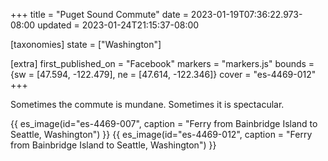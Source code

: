 +++
title = "Puget Sound Commute"
date = 2023-01-19T07:36:22.973-08:00
updated = 2023-01-24T21:15:37-08:00

[taxonomies]
state = ["Washington"]

[extra]
first_published_on = "Facebook"
markers = "markers.js"
bounds = {sw = [47.594, -122.479], ne = [47.614, -122.346]}
cover = "es-4469-012"
+++

Sometimes the commute is mundane. Sometimes it is spectacular.

<!-- more -->

{{ es_image(id="es-4469-007", caption = "Ferry from Bainbridge Island to Seattle, Washington") }}
{{ es_image(id="es-4469-012", caption = "Ferry from Bainbridge Island to Seattle, Washington") }}
